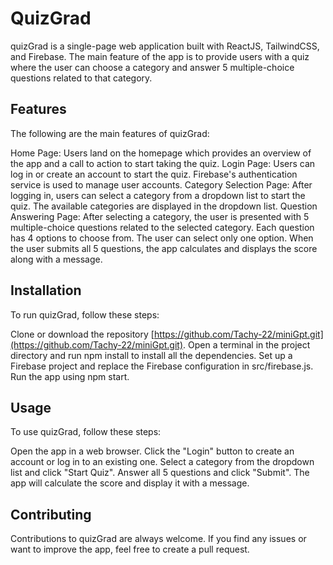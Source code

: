 # QuizGrad

quizGrad is a single-page web application built with ReactJS, TailwindCSS, and Firebase. The main feature of the app is to provide users with a quiz where the user can choose a category and answer 5 multiple-choice questions related to that category.
## Features

The following are the main features of quizGrad:

Home Page: Users land on the homepage which provides an overview of the app and a call to action to start taking the quiz.
Login Page: Users can log in or create an account to start the quiz. Firebase's authentication service is used to manage user accounts.
Category Selection Page: After logging in, users can select a category from a dropdown list to start the quiz. The available categories are displayed in the dropdown list.
Question Answering Page: After selecting a category, the user is presented with 5 multiple-choice questions related to the selected category. Each question has 4 options to choose from. The user can select only one option. When the user submits all 5 questions, the app calculates and displays the score along with a message.

## Installation

To run quizGrad, follow these steps:

Clone or download the repository [https://github.com/Tachy-22/miniGpt.git](https://github.com/Tachy-22/miniGpt.git).
Open a terminal in the project directory and run npm install to install all the dependencies.
Set up a Firebase project and replace the Firebase configuration in src/firebase.js.
Run the app using npm start.

## Usage

To use quizGrad, follow these steps:

Open the app in a web browser.
Click the "Login" button to create an account or log in to an existing one.
Select a category from the dropdown list and click "Start Quiz".
Answer all 5 questions and click "Submit".
The app will calculate the score and display it with a message.

## Contributing

Contributions to quizGrad are always welcome. If you find any issues or want to improve the app, feel free to create a pull request.
